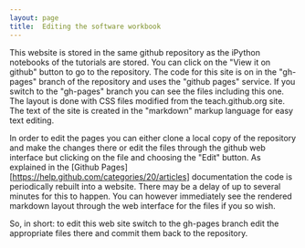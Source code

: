 ```yaml
---
layout: page
title:  Editing the software workbook
---
```


This website is stored in the same github repository as the iPython
notebooks of the tutorials are stored.  You can click on the "View it
on github" button to go to the repository.  The code for this site is
on in the "gh-pages" branch of the repository and uses the "github
pages" service.  If you switch to the "gh-pages" branch you can see
the files including this one.  The layout is done with CSS files
modified from the teach.github.org site.  The text of the site is
created in the "markdown" markup language for easy text editing.

In order to edit the pages you can either clone a local copy of the
repository and make the changes there or edit the files through the
github web interface but clicking on the file and choosing the "Edit"
button. As explained in the [Github
Pages][https://help.github.com/categories/20/articles] documentation
the code is periodically rebuilt into a website.  There may be a delay
of up to several minutes for this to happen.  You can however
immediately see the rendered markdown layout through the web interface
for the files if you so wish.

So, in short: to edit this web site switch to the gh-pages branch edit
the appropriate files there and commit them back to the repository.







